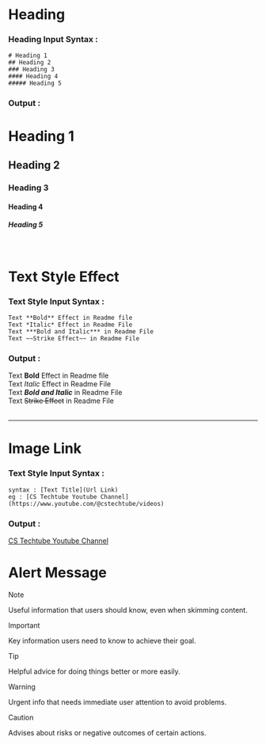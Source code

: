 
# Heading 

### Heading Input Syntax :
```
# Heading 1
## Heading 2
### Heading 3
#### Heading 4
##### Heading 5
```

### Output :

# Heading 1
## Heading 2
### Heading 3
#### Heading 4
##### Heading 5
<br>


# Text Style Effect

### Text Style Input Syntax :
```
Text **Bold** Effect in Readme file
Text *Italic* Effect in Readme File
Text ***Bold and Italic*** in Readme File
Text ~~Strike Effect~~ in Readme File
```

### Output :
Text **Bold** Effect in Readme file  <br>
Text *Italic* Effect in Readme File  <br>
Text ***Bold and Italic*** in Readme File  <br>
Text ~~Strike Effect~~ in Readme File  <br>
<br>

---

# Image Link 

### Text Style Input Syntax :
```
syntax : [Text Title](Url Link)
eg : [CS Techtube Youtube Channel](https://www.youtube.com/@cstechtube/videos)
```
### Output :
[CS Techtube Youtube Channel](https://www.youtube.com/@cstechtube/videos)
<br>


# Alert Message 

> [!NOTE]
> Useful information that users should know, even when skimming content.

> [!IMPORTANT]
> Key information users need to know to achieve their goal.

> [!TIP]
> Helpful advice for doing things better or more easily.

> [!WARNING]
> Urgent info that needs immediate user attention to avoid problems.

> [!CAUTION]
> Advises about risks or negative outcomes of certain actions.

